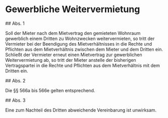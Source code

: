 # Gewerbliche Weitervermietung



\#\# Abs. 1

 Soll der Mieter nach dem Mietvertrag den gemieteten Wohnraum gewerblich einem Dritten zu Wohnzwecken weitervermieten, so tritt der Vermieter bei der Beendigung des Mietverhältnisses in die Rechte und Pflichten aus dem Mietverhältnis zwischen dem Mieter und dem Dritten ein. Schließt der Vermieter erneut einen Mietvertrag zur gewerblichen Weitervermietung ab, so tritt der Mieter anstelle der bisherigen Vertragspartei in die Rechte und Pflichten aus dem Mietverhältnis mit dem Dritten ein.

\#\# Abs. 2

 Die §§ 566a bis 566e gelten entsprechend.

\#\# Abs. 3

 Eine zum Nachteil des Dritten abweichende Vereinbarung ist unwirksam. 

